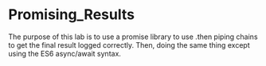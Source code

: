 # Promising_Results
The purpose of this lab is to use a promise library to use .then piping chains to get the final result logged correctly. Then, doing the same thing except using the ES6 async/await syntax.
